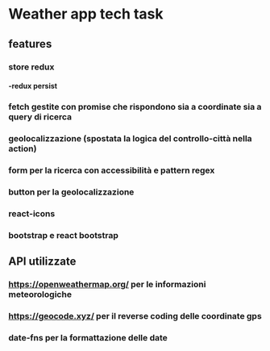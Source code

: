 # Weather app tech task

## features

### store redux

#### -redux persist

### fetch gestite con promise che rispondono sia a coordinate sia a query di ricerca

### geolocalizzazione (spostata la logica del controllo-città nella action)

### form per la ricerca con accessibilità e pattern regex

### button per la geolocalizzazione

### react-icons

### bootstrap e react bootstrap

## API utilizzate

### https://openweathermap.org/ per le informazioni meteorologiche

### https://geocode.xyz/ per il reverse coding delle coordinate gps

### date-fns per la formattazione delle date
